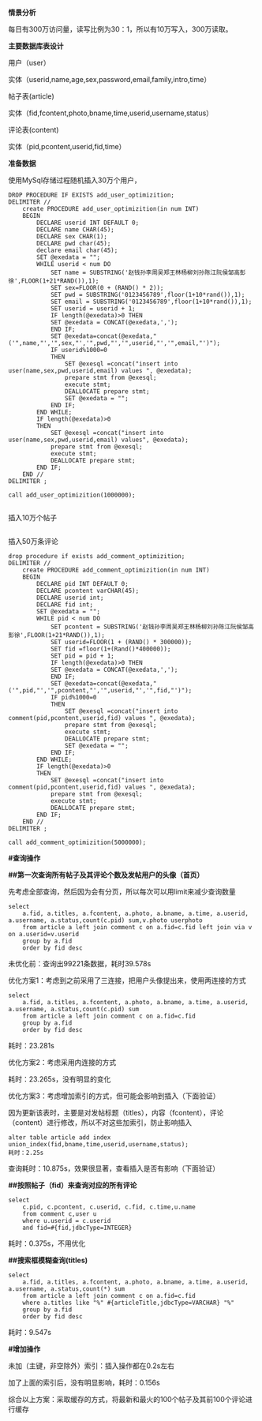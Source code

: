 **情景分析**

每日有300万访问量，读写比例为30：1，所以有10万写入，300万读取。

**主要数据库表设计**

用户（user）

实体（userid,name,age,sex,password,email,family,intro,time）

帖子表(article)

实体（fid,fcontent,photo,bname,time,userid,username,status）

评论表(content)

实体（pid,pcontent,userid,fid,time）

**准备数据**

使用MySql存储过程随机插入30万个用户，

```
DROP PROCEDURE IF EXISTS add_user_optimizition;  
DELIMITER //
    create PROCEDURE add_user_optimizition(in num INT)
    BEGIN
        DECLARE userid INT DEFAULT 0;
        DECLARE name CHAR(45);
        DECLARE sex CHAR(1);
        DECLARE pwd char(45);
        declare email char(45);
        SET @exedata = "";
        WHILE userid < num DO
			SET name = SUBSTRING('赵钱孙李周吴郑王林杨柳刘孙陈江阮侯邹高彭徐',FLOOR(1+21*RAND()),1);  
            SET sex=FLOOR(0 + (RAND() * 2));
            SET pwd = SUBSTRING('0123456789',floor(1+10*rand()),1);
            SET email = SUBSTRING('0123456789',floor(1+10*rand()),1);
            SET userid = userid + 1;
            IF length(@exedata)>0 THEN
            SET @exedata = CONCAT(@exedata,',');
            END IF;
            SET @exedata=concat(@exedata,"('",name,"','",sex,"','",pwd,"','",userid,"','",email,"')");
            IF userid%1000=0
            THEN 
                SET @exesql =concat("insert into user(name,sex,pwd,userid,email) values ", @exedata);
                prepare stmt from @exesql;
                execute stmt;
                DEALLOCATE prepare stmt;
                SET @exedata = "";
            END IF;
        END WHILE;
        IF length(@exedata)>0 
        THEN
            SET @exesql =concat("insert into user(name,sex,pwd,userid,email) values", @exedata);
            prepare stmt from @exesql;
            execute stmt;
            DEALLOCATE prepare stmt;
        END IF; 
    END //
DELIMITER ;

call add_user_optimizition(1000000);


```
插入10万个帖子
```

```

插入50万条评论
```
drop procedure if exists add_comment_optimizition;
DELIMITER //
    create PROCEDURE add_comment_optimizition(in num INT)
    BEGIN
        DECLARE pid INT DEFAULT 0;
        DECLARE pcontent varCHAR(45);
        DECLARE userid int;
        DECLARE fid int;
        SET @exedata = "";
        WHILE pid < num DO
			SET pcontent = SUBSTRING('赵钱孙李周吴郑王林杨柳刘孙陈江阮侯邹高彭徐',FLOOR(1+21*RAND()),1);
            SET userid=FLOOR(1 + (RAND() * 300000));
            SET fid =floor(1+(Rand()*400000)); 
            SET pid = pid + 1;
            IF length(@exedata)>0 THEN
            SET @exedata = CONCAT(@exedata,',');
            END IF;
            SET @exedata=concat(@exedata,"('",pid,"','",pcontent,"','",userid,"','",fid,"')");
            IF pid%1000=0
            THEN 
                SET @exesql =concat("insert into comment(pid,pcontent,userid,fid) values ", @exedata);
                prepare stmt from @exesql;
                execute stmt;
                DEALLOCATE prepare stmt;
                SET @exedata = "";
            END IF;
        END WHILE;
        IF length(@exedata)>0 
        THEN
            SET @exesql =concat("insert into comment(pid,pcontent,userid,fid) values ", @exedata);
            prepare stmt from @exesql;
            execute stmt;
            DEALLOCATE prepare stmt;
        END IF; 
    END //
DELIMITER ;

call add_comment_optimizition(5000000);
```

**#查询操作**

**##第一次查询所有帖子及其评论个数及发帖用户的头像（首页）**

先考虑全部查询，然后因为会有分页，所以每次可以用limit来减少查询数量

```
select 
    a.fid, a.titles, a.fcontent, a.photo, a.bname, a.time, a.userid, a.username, a.status,count(c.pid) sum,v.photo userphoto
    from article a left join comment c on a.fid=c.fid left join via v on a.userid=v.userid
	group by a.fid
	order by fid desc
```

未优化前：查询出99221条数据，耗时39.578s

优化方案1：考虑到之前采用了三连接，把用户头像提出来，使用两连接的方式

```
select 
    a.fid, a.titles, a.fcontent, a.photo, a.bname, a.time, a.userid, a.username, a.status,count(c.pid) sum
    from article a left join comment c on a.fid=c.fid 
	group by a.fid
	order by fid desc
```

耗时：23.281s

优化方案2：考虑采用内连接的方式

耗时：23.265s，没有明显的变化

优化方案3：考虑增加索引的方式，但可能会影响到插入（下面验证）

因为更新该表时，主要是对发帖标题（titles），内容（fcontent），评论（content）进行修改，所以不对这些加索引，防止影响插入

```
alter table article add index union_index(fid,bname,time,userid,username,status);
耗时：2.25s
```
查询耗时：10.875s，效果很显著，查看插入是否有影响（下面验证）

**##按照帖子（fid）来查询对应的所有评论**

```
select 
    c.pid, c.pcontent, c.userid, c.fid, c.time,u.name
    from comment c,user u
    where u.userid = c.userid
    and fid=#{fid,jdbcType=INTEGER}
```

耗时：0.375s，不用优化

**##搜索框模糊查询(titles)**

```
select 
    a.fid, a.titles, a.fcontent, a.photo, a.bname, a.time, a.userid, a.username, a.status,count(*) sum
    from article a left join comment c on a.fid=c.fid
    where a.titles like "%" #{articleTitle,jdbcType=VARCHAR} "%"
	group by a.fid
	order by fid desc
```

耗时：9.547s

**#增加操作**

未加（主键，非空除外）索引：插入操作都在0.2s左右

加了上面的索引后，没有明显影响，耗时：0.156s

综合以上方案：采取缓存的方式，将最新和最火的100个帖子及其前100个评论进行缓存


